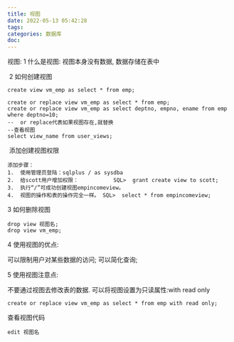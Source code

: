 ```yaml
---
title: 视图
date: 2022-05-13 05:42:28
tags:
categories: 数据库
doc:
---
```


视图:
	1 什么是视图:
		视图本身没有数据, 数据存储在表中

​	2 如何创建视图

```
create view vm_emp as select * from emp;

create or replace view vm_emp as select * from emp;
create or replace view vm_emp as select deptno, empno, ename from emp where deptno=10;
--  or replace代表如果视图存在,就替换
--查看视图
select view_name from user_views;
```



​	添加创建视图权限

```
添加步骤：
1.	使用管理员登陆：sqlplus / as sysdba 
2.	给scott用户增加权限：			SQL>  grant create view to scott;  
3.	执行“/”可成功创建视图empincomeview。			 
4.	视图的操作和表的操作完全一样。	SQL>  select * from empincomeview; 
```



3 如何删除视图

```
drop view 视图名;
drop view vm_emp;
```

  

  4 使用视图的优点:	

可以限制用户对某些数据的访问;
可以简化查询;	



5 使用视图注意点:

不要通过视图去修改表的数据.
可以将视图设置为只读属性:with read only

```
create or replace view vm_emp as select * from emp with read only;
```



查看视图代码

```
edit 视图名
```





